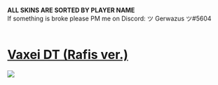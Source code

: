 **ALL SKINS ARE SORTED BY PLAYER NAME** <br>
If something is broke please PM me on Discord: ツ Gerwazus ツ#5604
<br>
<br>
# [Vaxei DT (Rafis ver.)](https://joofixd.s-ul.eu/NyoJDqSp)
![](https://osu.ppy.sh/ss/13422086/af38)
